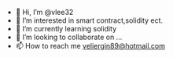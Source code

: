 - 👋 Hi, I’m @vlee32
- 👀 I’m interested in smart contract,solidity ect.
- 🌱 I’m currently learning solidity
- 💞️ I’m looking to collaborate on ...
- 📫 How to reach me veliergin89@hotmail.com

<!---
vlee32/vlee32 is a ✨ special ✨ repository because its `README.md` (this file) appears on your GitHub profile.
You can click the Preview link to take a look at your changes.
--->
